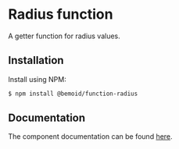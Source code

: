 # Radius function

A getter function for radius values.

## Installation

Install using NPM:

```bash
$ npm install @bemoid/function-radius
```

## Documentation

The component documentation can be found [here](//bemoid.org/api).
